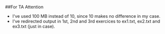 ##For TA Attention
* I've used 100 MB instead of 10, since 10 makes no difference in my case.
* I've redirected output in 1st, 2nd and 3rd exercices to ex1.txt, ex2.txt and ex3.txt (just in case).
